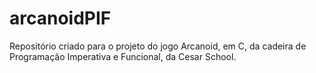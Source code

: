 # arcanoidPIF
Repositório criado para o projeto do jogo Arcanoid, em C, da cadeira de Programação Imperativa e Funcional, da Cesar School.
